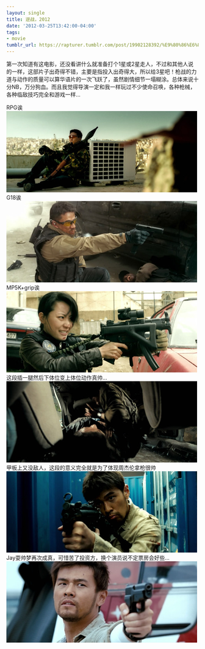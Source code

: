 ```yaml
---
layout: single
title: 逆战，2012
date: '2012-03-25T13:42:00-04:00'
tags:
- movie
tumblr_url: https://rapturer.tumblr.com/post/19902128392/%E9%80%86%E6%88%982012
---
```

第一次知道有这电影，还没看讲什么就准备打个1星或2星走人，不过和其他人说的一样，这部片子出奇得不错，主要是指投入出奇得大，所以给3星吧！枪战的力道与动作的质量可以算华语片的一次飞跃了，虽然剧情细节一塌糊涂。总体来说十分NB，万分狗血。而且我觉得导演一定和我一样玩过不少使命召唤，各种枪械，各种临敌技巧完全和游戏一样…

RPG诶 ![](/assets/img/tumblr_m1h5kh0qaw1r0cnr9.jpg)G18诶 ![](/assets/img/tumblr_m1h5l0sgnf1r0cnr9.jpg)MP5K+grip诶 ![](/assets/img/tumblr_m1h5lnlrk31r0cnr9.jpg)这段插一腿然后下体位变上体位动作真帅… ![](/assets/img/tumblr_m1h5n0jmcn1r0cnr9.jpg)甲板上又没敌人，这段的意义完全就是为了体现周杰伦拿枪很帅 ![](/assets/img/tumblr_m1h5oha6va1r0cnr9.jpg)Jay耍帅梦再次成真，可惜苦了投资方，换个演员说不定票房会好些… ![](/assets/img/tumblr_m1h5pyuygx1r0cnr9.jpg)

